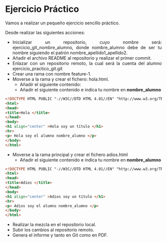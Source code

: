 <div align="justify">

# Ejercicio Práctico

  Vamos a realizar un pequeño ejercicio sencillo práctico.

  Desde realizar las siguientes acciones:
  - Inicializar un repositorio, cuyo nombre será: ejercicio_git_nombre_alumno, donde nombre_alumno debe de ser tu nombre siguiendo el patrón nombre_apellido1_apellido2.
  - Añadir el archivo README al repositorio y realizar el primer commit.
  - Enlazar con un repositorio remoto, la cual será la cuenta del alumno ejercicio_practico_git.git
  - Crear una rama con nombre feature-1.
  - Moverse a la rama y crear el fichero: hola.html.
    - Añadir el siguiente contenido:
    - Añadir el siguiente contenido e indica tu nombre en __nombre_alumno__
```html
<!DOCTYPE HTML PUBLIC "-//W3C//DTD HTML 4.01//EN" "http://www.w3.org/TR/html4/strict.dtd">
<html>
<head>
<title>Hola </title>
</head>
<body>
<h1 align="center" >Hola soy un título </h1>
<hr>
<p> Hola soy el alumno nombre_alumno </p>
</body>
</html>
```

  - Moverse a la rama principal y crear el fichero adios.html
    - Añadir el siguiente contenido e indica tu nombre en __nombre_alumno__
```html
<!DOCTYPE HTML PUBLIC "-//W3C//DTD HTML 4.01//EN" "http://www.w3.org/TR/html4/strict.dtd">
<html>
<head>
<title>Adios </title>
</head>
<body>
<h1 align="center" >Adios soy un título </h1>
<hr>
<p> Adios soy el alumno nombre_alumno </p>
</body>
</html>
```
  - Realizar la mezcla en el repositorio local.
  - Subir los cambios al repositorio remoto.
  - Genera el informe y tanto en Git como en PDF.

</div>
